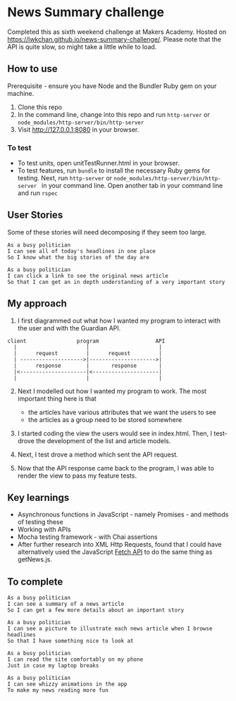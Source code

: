 # News Summary challenge

Completed this as sixth weekend challenge at Makers Academy. Hosted on https://lwkchan.github.io/news-summary-challenge/. Please note that the API is quite slow, so might take a little while to load.

## How to use

Prerequisite - ensure you have Node and the Bundler Ruby gem on your machine.

1. Clone this repo
2. In the command line, change into this repo and run ```http-server``` or ```node_modules/http-server/bin/http-server ```
3. Visit http://127.0.0.1:8080 in your browser.

### To test

* To test units, open unitTestRunner.html in your browser.
* To test features, run ```bundle``` to install the necessary Ruby gems for testing. Next, run ```http-server``` or ```node_modules/http-server/bin/http-server ``` in your command line. Open another tab in your command line and run ```rspec```

## User Stories

Some of these stories will need decomposing if they seem too large.

```
As a busy politician
I can see all of today's headlines in one place
So I know what the big stories of the day are
```

```
As a busy politician
I can click a link to see the original news article
So that I can get an in depth understanding of a very important story
```
## My approach

1. I first diagrammed out what how I wanted my program to interact with the user and with the Guardian API.

```
client                program                  API
  |                      |                      |
  |      request         |      request         |
  | -------------------->|--------------------->|
  |      response        |       response       |
  |<---------------------|<---------------------|
  |                      |                      |
```
2. Next I modelled out how I wanted my program to work. The most important thing here is that
      * the articles have various attributes that we want the users to see
      * the articles as a group need to be stored somewhere

3. I started coding the view the users would see in index.html. Then, I test-drove the development of the list and article models.

4. Next, I test drove a method which sent the API request.

5. Now that the API response came back to the program, I was able to render the view to pass my feature tests.


## Key learnings

* Asynchronous functions in JavaScript - namely Promises - and methods of testing these
* Working with APIs
* Mocha testing framework - with Chai assertions
* After further research into XML Http Requests, found that I could have alternatively used the JavaScript [Fetch API](https://developer.mozilla.org/en-US/docs/Web/API/Fetch_API) to do the same thing as getNews.js.

## To complete

```
As a busy politician
I can see a summary of a news article
So I can get a few more details about an important story
```

```
As a busy politician
I can see a picture to illustrate each news article when I browse headlines
So that I have something nice to look at
```

```
As a busy politician
I can read the site comfortably on my phone
Just in case my laptop breaks
```

```
As a busy politician
I can see whizzy animations in the app
To make my news reading more fun
```
